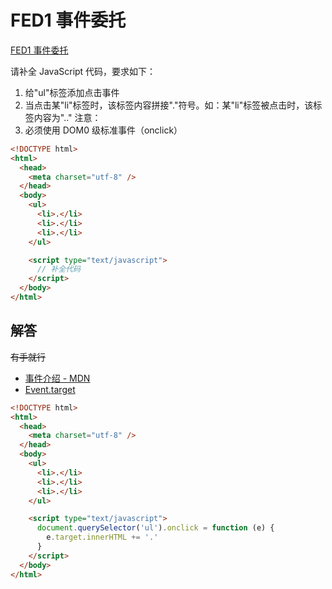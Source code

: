 # FED1 事件委托

[FED1 事件委托](https://www.nowcoder.com/practice/02866b3ce7f8420c8b5d22f483c5fcc0?tpId=274&tqId=39521&rp=1&ru=/exam/oj&qru=/exam/oj&sourceUrl=%2Fexam%2Foj%3Fpage%3D1%26pageSize%3D50%26search%3D%26tab%3DJS%25E7%25AF%2587%26topicId%3D274&difficulty=undefined&judgeStatus=undefined&tags=&title=)

请补全 JavaScript 代码，要求如下：

1. 给"ul"标签添加点击事件
2. 当点击某"li"标签时，该标签内容拼接"."符号。如：某"li"标签被点击时，该标签内容为".."
   注意：
3. 必须使用 DOM0 级标准事件（onclick）

```html
<!DOCTYPE html>
<html>
  <head>
    <meta charset="utf-8" />
  </head>
  <body>
    <ul>
      <li>.</li>
      <li>.</li>
      <li>.</li>
    </ul>

    <script type="text/javascript">
      // 补全代码
    </script>
  </body>
</html>
```

## 解答

~~有手就行~~

- [事件介绍 - MDN](https://developer.mozilla.org/zh-CN/docs/Learn/JavaScript/Building_blocks/Events)
- [Event.target](https://developer.mozilla.org/zh-CN/docs/Web/API/Event/target)

```html
<!DOCTYPE html>
<html>
  <head>
    <meta charset="utf-8" />
  </head>
  <body>
    <ul>
      <li>.</li>
      <li>.</li>
      <li>.</li>
    </ul>

    <script type="text/javascript">
      document.querySelector('ul').onclick = function (e) {
        e.target.innerHTML += '.'
      }
    </script>
  </body>
</html>
```
